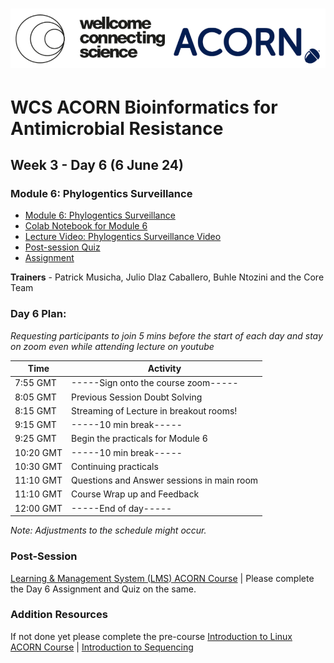 
# <img src="https://github.com/WCSCourses/ACORN-ClinAMR/blob/9a460484c906bc4afa7474772dac0c97626b273b/course_data/WCS_ACORN_Logo.png"/>

# WCS ACORN Bioinformatics for Antimicrobial Resistance

## Week 3 - Day 6 (6 June 24)

### Module 6: Phylogentics Surveillance
- [Module 6: Phylogentics Surveillance](//)
- [Colab Notebook for Module 6](//)
- [Lecture Video: Phylogentics Surveillance Video](//)
- [Post-session Quiz](https://lms.wellcomeconnectingscience.org/mod/quiz/view.php?id=6096)  
- [Assignment](https://lms.wellcomeconnectingscience.org/mod/assign/view.php?id=6095)
  
**Trainers** - Patrick Musicha, Julio DIaz Caballero, Buhle Ntozini and the Core Team

### Day 6 Plan: 
*Requesting participants to join 5 mins before the start of each day and stay on zoom even while attending lecture on youtube*

| Time       | Activity                                      |
|------------|-----------------------------------------------|
| 7:55 GMT   |  -----Sign onto the course zoom-----          |
| 8:05 GMT   | Previous Session Doubt Solving                |
| 8:15 GMT   | Streaming of Lecture in breakout rooms!       |
| 9:15 GMT   |  -----10 min break-----                       |
| 9:25 GMT   | Begin the practicals for Module 6             |
| 10:20 GMT  | -----10 min break-----                        |
| 10:30 GMT  | Continuing practicals                         |
| 11:10 GMT  | Questions and Answer sessions in main room    |
| 11:10 GMT  | Course Wrap up and Feedback                   |
| 12:00 GMT  | -----End of day-----                          |

*Note: Adjustments to the schedule might occur.*

### Post-Session 
[Learning & Management System (LMS) ACORN Course](https://lms.wellcomeconnectingscience.org/course/view.php?id=164) | Please complete the Day 6 Assignment and Quiz on the same. 

### Addition Resources
If not done yet please complete the pre-course [Introduction to Linux ACORN Course](https://lms.wellcomeconnectingscience.org/course/view.php?id=165) | [Introduction to Sequencing](https://youtu.be/4VZjvYJN18w) 


